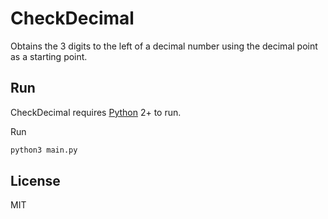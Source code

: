 # CheckDecimal

Obtains the 3 digits to the left of a decimal number using the decimal point as a starting point.


## Run

CheckDecimal requires [Python](https://www.python.org) 2+ to run.

Run

```python
python3 main.py
```

## License

MIT
